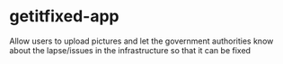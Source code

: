 # getitfixed-app
Allow users to upload pictures and let the government authorities know about the lapse/issues in the infrastructure so that it can be fixed
